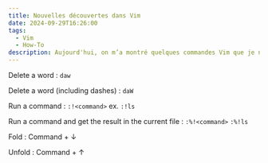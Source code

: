 ```yaml
---
title: Nouvelles découvertes dans Vim
date: 2024-09-29T16:26:00
tags:
  - Vim
  - How-To
description: Aujourd'hui, on m’a montré quelques commandes Vim que je ne connais pas
---
```


Delete a word : `daw`

Delete a word (including dashes) : `daW`

Run a command : `:!<command>` ex. `:!ls`

Run a command and get the result in the current file :  `:%!<command>` `:%!ls`

Fold : Command + ↓

Unfold : Command + ↑
